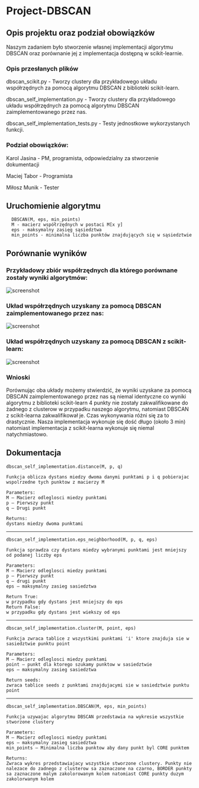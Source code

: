 # Project-DBSCAN

## Opis projektu oraz podział obowiązków

Naszym zadaniem było stworzenie własnej implementacji algorytmu DBSCAN oraz porównanie jej z implementacja dostępną w scikit-learnie.

### Opis przesłanych plików

dbscan_scikit.py - Tworzy clustery dla przykładowego układu współrzędnych za pomocą algorytmu DBSCAN z biblioteki scikit-learn.

dbscan_self_implementation.py - Tworzy clustery dla przykładowego układu współrzędnych za pomocą algorytmu DBSCAN zaimplementowanego przez nas.

dbscan_self_implementation_tests.py - Testy jednostkowe wykorzystanych funkcji.

### Podział obowiązków:

Karol Jasina - PM, programista, odpowiedzialny za stworzenie dokumentacji

Maciej Tabor - Programista

Miłosz Munik - Tester

## Uruchomienie algorytmu

	  DBSCAN(M, eps, min_points)
	  M - macierz współrzędnych w postaci M[x y]
	  eps - maksymalny zasięg sąsiedztwa
	  min_points - minimalna liczba punktów znajdujących się w sąsiedztwie

## Porównanie wyników

### Przykładowy zbiór współrzędnych dla którego porównane zostały wyniki algorytmów:

![screenshot](http://i.imgur.com/ODt4RDY.png)

### Układ współrzędnych uzyskany za pomocą DBSCAN zaimplementowanego przez nas:

![screenshot](http://i.imgur.com/uEKvR6x.png)

### Układ współrzędnych uzyskany za pomocą DBSCAN z scikit-learn:

![screenshot](http://i.imgur.com/om3PNk6.png)

### Wnioski
Porównując oba układy możemy stwierdzić, że wyniki uzyskane za pomocą DBSCAN zaimplementowanego przez nas są niemal identyczne co wyniki algorytmu z biblioteki scikit-learn  4 punkty nie zostały zakwalifikowane do żadnego z clusterow w przypadku naszego algorytmu, natomiast DBSCAN z scikit-learna zakwalifikował je. 
Czas wykonywania różni się za to drastycznie. Nasza implementacja wykonuje się dość długo (około 3 min) natomiast implementacja z scikit-learna wykonuje się niemal natychmiastowo.
	
## Dokumentacja

	dbscan_self_implementation.distance(M, p, q)
	
	Funkcja oblicza dystans miedzy dwoma danymi punktami p i q pobierajac wspolrzedne tych punktow z macierzy M

	Parameters:	
	M – Macierz odleglosci miedzy punktami
	p – Pierwszy punkt
	q – Drugi punkt
	
	Returns:	
	dystans miedzy dwoma punktami

-----------------------------------------------------------------------------------------------------

	dbscan_self_implementation.eps_neighborhood(M, p, q, eps)

	Funkcja sprawdza czy dystans miedzy wybranymi punktami jest mniejszy od podanej liczby eps

	Parameters:	
	M – Macierz odleglosci miedzy punktami
	p – Pierwszy punkt
	q – drugi punkt
	eps – maksymalny zasieg sasiedztwa
	
	Return True:	
	w przypadku gdy dystans jest mniejszy do eps
	Return False:	
	w przypadku gdy dystans jest wiekszy od eps

-----------------------------------------------------------------------------------------------------

	dbscan_self_implementation.cluster(M, point, eps)
	
	Funkcja zwraca tablice z wszystkimi punktami 'i' ktore znajduja sie w sasiedztwie punktu point

	Parameters:
	M – Macierz odleglosci miedzy punktami
	point – punkt dla ktorego szukamy punktow w sasiedztwie
	eps – maksymalny zasieg sasiedztwa
	
	Return seeds:	
	zwraca tablice seeds z punktami znajdujacymi sie w sasiedztwie punktu point

-----------------------------------------------------------------------------------------------------

	dbscan_self_implementation.DBSCAN(M, eps, min_points)

	Funkcja uzywajac algorytmu DBSCAN przedstawia na wykresie wszystkie stworzone clustery

	Parameters:	
	M – Macierz odleglosci miedzy punktami
	eps – maksymalny zasieg sasiedztwa
	min_points – Minimalna liczba punktow aby dany punkt byl CORE punktem
	
	Returns:	
	Zwraca wykres przedstawiajacy wszystkie stworzone clustery. Punkty nie nalezace do zadnego z clusterow sa zaznaczone na czarno, BORDER punkty sa zaznaczone malym zakolorowanym kolem natomiast CORE punkty duzym zakolorwanym kolem

